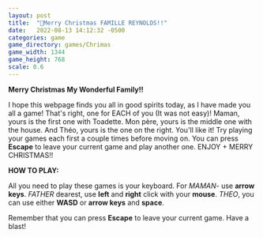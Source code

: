 ```yaml
---
layout: post
title:  "🎄Merry Christmas FAMILLE REYNOLDS!!"
date:   2022-08-13 14:12:32 -0500
categories: game
game_directory: games/Chrimas
game_width: 1344
game_height: 768
scale: 0.6
---
```


**Merry Christmas My Wonderful Family!!**

I hope this webpage finds you all in good spirits today, as I have made you all a game! That's right, one for EACH of you (It was not easy)! Maman, yours is the first one with Toadette. Mon père, yours is the middle one with the house. And Théo, yours is the one on the right. You'll like it! Try playing your games each first a couple times before moving on. You can press **Escape** to leave your current game and play another one. ENJOY + MERRY CHRISTMAS!!

**HOW TO PLAY:**

All you need to play these games is your keyboard. For *MAMAN*- use **arrow keys**. *FATHER* dearest, use **left** and **right** click with your **mouse**. *THEO*, you can use either **WASD** or **arrow keys** and **space**.

Remember that you can press **Escape** to leave your current game. Have a blast!

